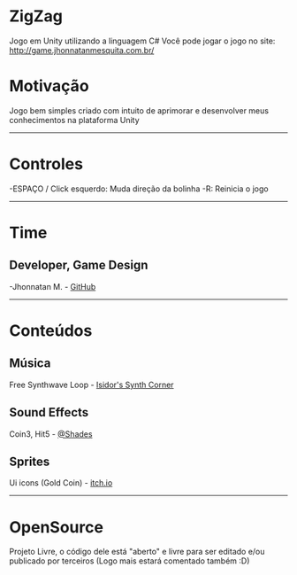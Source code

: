 # ZigZag
Jogo em Unity utilizando a linguagem C#
Você pode jogar o jogo no site: http://game.jhonnatanmesquita.com.br/

# Motivação

Jogo bem simples criado com intuito de aprimorar e desenvolver meus conhecimentos na plataforma Unity

***

# Controles

-ESPAÇO / Click esquerdo: Muda direção da bolinha
-R: Reinicia o jogo

***

# Time
## Developer, Game Design
-Jhonnatan M. - [GitHub](http://github.com/jhonnatanMesquita/)

***

# Conteúdos

## Música
Free Synthwave Loop - [Isidor's Synth Corner](https://www.youtube.com/channel/UCGUdjXv7rscWu9t5CyM-RSg)

## Sound Effects
Coin3, Hit5 - [@Shades](https://soundcloud.com/noshades)

## Sprites
Ui icons (Gold Coin) - [itch.io](https://gamedeveloperstudio.itch.io/ui-icons)


***

# OpenSource
 Projeto Livre, o código dele está "aberto" e livre para ser editado e/ou publicado por terceiros (Logo mais estará comentado também :D)
